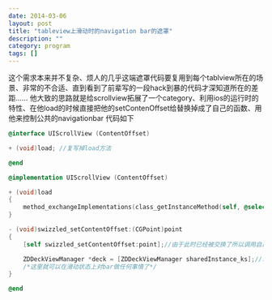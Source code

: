 ```yaml
---
date: 2014-03-06
layout: post
title: "tableview上滑动时的navigation bar的遮罩"
description: ""
category: program
tags: []
---
```


这个需求本来并不复杂、烦人的几乎这端遮罩代码要复用到每个tablview所在的场景、非常的不合适、直到看到了前辈写的一段hack到暴的代码才深知道所在的差距……
他大致的思路就是给scrollview拓展了一个category、利用ios的运行时的特性、在他load的时候直接把他的setContenOffset给替换掉成了自己的函数、用他来控制公共的navigationbar
代码如下

```objective-c
@interface UIScrollView (ContentOffset)

+ (void)load; //复写掉load方法

@end

@implementation UIScrollView (ContentOffset)

+ (void)load
{
    method_exchangeImplementations(class_getInstanceMethod(self, @selector(setContentOffset:)), class_getInstanceMethod(self, @selector(swizzled_setContentOffset:)));//替换原生的与自己重写的
}

- (void)swizzled_setContentOffset:(CGPoint)point
{
    [self swizzled_setContentOffset:point];//由于此时已经被交换了所以调用自己相当于是在调原生的setContOffset

    ZDDeckViewManager *deck = [ZDDeckViewManager sharedInstance_ks];//单例拿到大家一起控制的navigationbar
    /*这里就可以在滑动状态上对bar做任何事情了*/
}

@end
```
